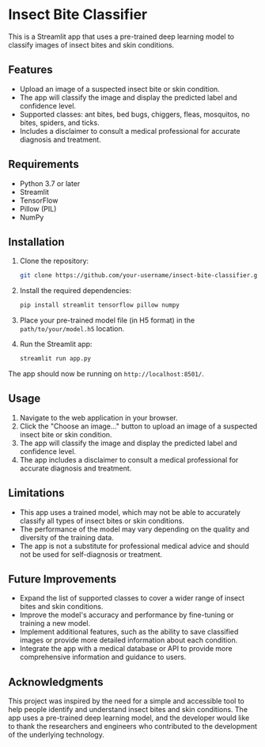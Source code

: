 # Insect Bite Classifier

This is a Streamlit app that uses a pre-trained deep learning model to classify images of insect bites and skin conditions.

## Features

- Upload an image of a suspected insect bite or skin condition.
- The app will classify the image and display the predicted label and confidence level.
- Supported classes: ant bites, bed bugs, chiggers, fleas, mosquitos, no bites, spiders, and ticks.
- Includes a disclaimer to consult a medical professional for accurate diagnosis and treatment.

## Requirements

- Python 3.7 or later
- Streamlit
- TensorFlow
- Pillow (PIL)
- NumPy

## Installation

1. Clone the repository:

    ```bash
    git clone https://github.com/your-username/insect-bite-classifier.git
    ```

2. Install the required dependencies:

    ```bash
    pip install streamlit tensorflow pillow numpy
    ```

3. Place your pre-trained model file (in H5 format) in the `path/to/your/model.h5` location.

4. Run the Streamlit app:

    ```bash
    streamlit run app.py
    ```

The app should now be running on `http://localhost:8501/`.

## Usage

1. Navigate to the web application in your browser.
2. Click the "Choose an image..." button to upload an image of a suspected insect bite or skin condition.
3. The app will classify the image and display the predicted label and confidence level.
4. The app includes a disclaimer to consult a medical professional for accurate diagnosis and treatment.

## Limitations

- This app uses a trained model, which may not be able to accurately classify all types of insect bites or skin conditions.
- The performance of the model may vary depending on the quality and diversity of the training data.
- The app is not a substitute for professional medical advice and should not be used for self-diagnosis or treatment.

## Future Improvements

- Expand the list of supported classes to cover a wider range of insect bites and skin conditions.
- Improve the model's accuracy and performance by fine-tuning or training a new model.
- Implement additional features, such as the ability to save classified images or provide more detailed information about each condition.
- Integrate the app with a medical database or API to provide more comprehensive information and guidance to users.

## Acknowledgments

This project was inspired by the need for a simple and accessible tool to help people identify and understand insect bites and skin conditions. The app uses a pre-trained deep learning model, and the developer would like to thank the researchers and engineers who contributed to the development of the underlying technology.
